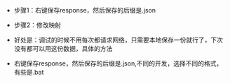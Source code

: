 - 步骤1：右键保存response，然后保存的后缀是.json
- 步骤2：修改映射

- 好处是：调试的时候不用每次都请求网络，只需要本地保存一份就行了，下次没有都可以用这份数据，具体的方法
- 右键保存response，然后保存的后缀是.json,不同的开发，选择不同的格式，有些是.bat
